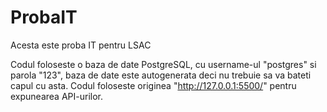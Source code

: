 # ProbaIT
Acesta este proba IT pentru LSAC

Codul foloseste o baza de date PostgreSQL, cu username-ul "postgres" si parola "123", baza de date este autogenerata deci nu trebuie sa va bateti capul cu asta. 
Codul foloseste originea "http://127.0.0.1:5500/" pentru expunearea API-urilor.
